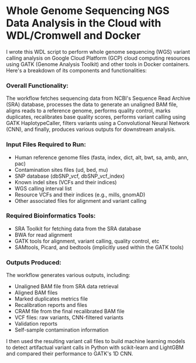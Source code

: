 # Whole Genome Sequencing NGS Data Analysis in the Cloud with WDL/Cromwell and Docker

I wrote this WDL script to perform whole genome sequencing (WGS) variant calling analysis on Google Cloud Platform (GCP) cloud computing resources using GATK (Genome Analysis Toolkit) and other tools in Docker containers. Here's a breakdown of its components and functionalities:

### Overall Functionality:
The workflow fetches sequencing data from NCBI's Sequence Read Archive (SRA) database, processes the data to generate an unaligned BAM file, aligns reads to a reference genome, performs quality control, marks duplicates, recalibrates base quality scores, performs variant calling using GATK HaplotypeCaller, filters variants using a Convolutional Neural Network (CNN), and finally, produces various outputs for downstream analysis.

### Input Files Required to Run:
- Human reference genome files (fasta, index, dict, alt, bwt, sa, amb, ann, pac)
- Contamination sites files (ud, bed, mu)
- SNP database (dbSNP_vcf, dbSNP_vcf_index)
- Known indel sites (VCFs and their indices)
- WGS calling interval list
- Resource VCFs and their indices (e.g., mills, gnomAD)
- Other associated files for alignment and variant calling

### Required Bioinformatics Tools:
- SRA Toolkit for fetching data from the SRA database
- BWA for read alignment
- GATK tools for alignment, variant calling, quality control, etc
- SAMtools, Picard, and bedtools (implicitly used within the GATK tools)

### Outputs Produced:
The workflow generates various outputs, including:
- Unaligned BAM file from SRA data retrieval
- Aligned BAM files 
- Marked duplicates metrics file
- Recalibration reports and files
- CRAM file from the final recalibrated BAM file
- VCF files: raw variants, CNN-filtered variants 
- Validation reports
- Self-sample contamination information 

I then used the resulting variant call files to build machine learning models to detect artifactual variant calls in Python with scikit-learn and LightGBM and compared their performance to GATK's 1D CNN.
